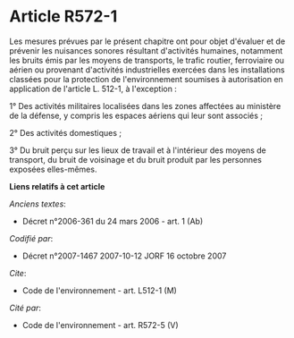 # Article R572-1

Les mesures prévues par le présent chapitre ont pour objet d'évaluer et de prévenir les nuisances sonores résultant
d'activités humaines, notamment les bruits émis par les moyens de transports, le trafic routier, ferroviaire ou aérien ou
provenant d'activités industrielles exercées dans les installations classées pour la protection de l'environnement soumises à
autorisation en application de l'article L. 512-1, à l'exception :

1° Des activités militaires localisées dans les zones affectées au ministère de la défense, y compris les espaces aériens qui
leur sont associés ;

2° Des activités domestiques ;

3° Du bruit perçu sur les lieux de travail et à l'intérieur des moyens de transport, du bruit de voisinage et du bruit
produit par les personnes exposées elles-mêmes.

**Liens relatifs à cet article**

_Anciens textes_:

  - Décret n°2006-361 du 24 mars 2006 - art. 1 (Ab)

_Codifié par_:

  - Décret n°2007-1467 2007-10-12 JORF 16 octobre 2007

_Cite_:

  - Code de l'environnement - art. L512-1 (M)

_Cité par_:

  - Code de l'environnement - art. R572-5 (V)
